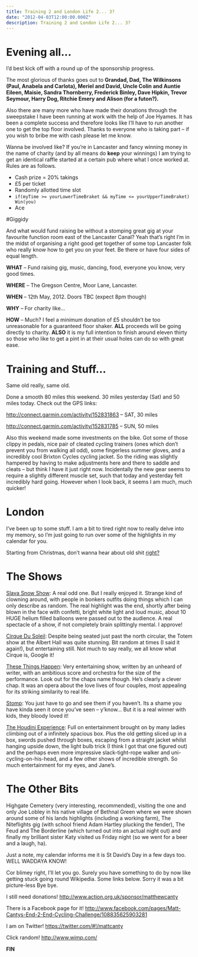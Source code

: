 ```yaml
---
title: Training 2 and London Life 2... 3?
date: "2012-04-03T12:00:00.000Z"
description: Training 2 and London Life 2... 3?
---
```


# Evening all...

I’d best kick off with a round up of the sponsorship progress.

The most glorious of thanks goes out to **Grandad, Dad, The Wilkinsons (Paul,
Anabela and Carlota), Meriel and David, Uncle Colin and Auntie Eileen, Maisie,
Sandra Thornberry, Frederick Binley, Dave Hipkin, Trevor Seymour, Harry Dog,
Ritchie Emery and Alison (for a futon?).**

Also there are many more who have made their donations through the sweepstake I
have been running at work with the help of Joe Hyames. It has been a complete
success and therefore looks like I’ll have to run another one to get the top
floor involved. Thanks to everyone who is taking part – if you wish to bribe me
with cash please let me know.

Wanna be involved like?
If you’re in Lancaster and fancy winning money in the name of charity (and by
all means do **keep** your winnings) I am trying to get an identical raffle
started at a certain pub where what I once worked at. Rules are as follows.

- Cash prize = 20% takings
- £5 per ticket
- Randomly allotted time slot
- `if(myTime >= yourLowerTimeBraket && myTime <= yourUpperTimeBraket) Win(you)`
- Ace

#Giggidy

And what would fund raising be without a stomping great gig at your favourite
function room east of the Lancaster Canal? Yeah that’s right I’m in the midst of
organising a right good get together of some top Lancaster folk who really know
how to get you on your feet. Be there or have four sides of equal length.

**WHAT** – Fund raising gig, music, dancing, food, everyone you know, very good times.

**WHERE** – The Gregson Centre, Moor Lane, Lancaster.

**WHEN** – 12th May, 2012. Doors TBC (expect 8pm though)

**WHY** – For charity like…

**HOW** – Much? I feel a minimum donation of £5 shouldn’t be too unreasonable
for a guaranteed floor shaker. **ALL** proceeds will be going directly to
charity. **ALSO** it is my full intention to finish around eleven thirty so
those who like to get a pint in at their usual holes can do so with great ease.

# Training and Stuff…

Same old really, same old.

Done a smooth 80 miles this weekend. 30 miles yesterday (Sat) and 50 miles
today. Check out the GPS links:

http://connect.garmin.com/activity/152831863 – SAT, 30 miles

http://connect.garmin.com/activity/152831785 – SUN, 50 miles

Also this weekend made some investments on the bike. Got some of those clippy in
pedals, nice pair of cleated cycling trainers (ones which don’t prevent you from
walking all odd), some fingerless summer gloves, and a incredibly cool Brixton
Cycles cycling jacket. So the riding was slightly hampered by having to make
adjustments here and there to saddle and cleats – but think I have it just right
now. Incidentally the new gear seems to require a slightly different muscle set,
such that today and yesterday felt incredibly hard going. However when I look
back, it seems I am much, much quicker!

# London

I’ve been up to some stuff. I am a bit to tired right now to really delve into
my memory, so I’m just going to run over some of the highlights in my calendar
for you.

Starting from Christmas, don’t wanna hear about old shit
[right?](https://www.youtube.com/watch?v=umDr0mPuyQc)

# The Shows

[Slava Snow Show](http://www.slavasnowshow.co.uk/): A real odd one. But I really
enjoyed it. Strange kind of clowning around, with people in bonkers outfits
doing things which I can only describe as random. The real highlight was the
end, shortly after being blown in the face with confetti, bright white light and
loud music, about 10 HUGE helium filled balloons were passed out to the
audience. A real spectacle of a show, if not completely brain splittingly
mental. I approve!

[Cirque Du Soleil](http://www.cirquedusoleil.com/en/shows/totem/default.aspx):
Despite being seated just past the north circular, the Totem show at the Albert
Hall was quite stunning. Bit random at times (I said it again!), but
entertaining still. Not much to say really, we all know what Cirque is, Google
it!

[These Things Happen](http://www.thecourtyard.org.uk/whatson/233/these-things-happen):
Very entertaining show, written by an unheard of writer, with an ambitious score
and orchestra for the size of the performance. Look out for the chaps name
though. He’s clearly a clever chap. It was an opera about the love lives of four
couples, most appealing for its striking similarity to real life.

[Stomp](http://www.stomplondon.com/): You just have to go and see them if you
haven’t. Its a shame you have kinda seen it once you’ve seen – y’know… But it is
a real winner with kids, they bloody loved it!

[The Houdini Experience](http://www.sadlerswells.com/show/Hans-Klok-The-Houdini-Experience):
Full on entertainment brought on by many ladies climbing out of a infinitely
spacious box. Plus the old getting sliced up in a box, swords pushed through
boxes, escaping from a straight jacket whilst hanging upside down, the light
bulb trick (I think I got that one figured out) and the perhaps even more
impressive slack-tight-rope walker and uni-cycling-on-his-head, and a few other
shows of incredible strength. So much entertainment for my eyes, and Jane’s.

# The Other Bits

Highgate Cemetery (very interesting, recommended), visiting the one and only Joe
Lobley in his native village of Bethnal Green where we were shown around some of
his lands highlights (including a working farm), The Niteflights gig (with
school friend Adam Hartley plucking the fender), The Feud and The Borderline
(which turned out into an actual night out) and finally my brilliant sister Katy
visited us Friday night (so we went for a beer and a laugh, ha).

Just a note, my calendar informs me it is St David’s Day in a few days too. WELL
WADDAYA KNOW!

Cor blimey right, I’ll let you go. Surely you have something to do by now like
getting stuck going round Wikipedia. Some links below. Sorry it was a bit
picture-less Bye bye.

I still need donations! http://www.action.org.uk/sponsor/matthewcanty

There is a Facebook page for it!
http://www.facebook.com/pages/Matt-Cantys-End-2-End-Cycling-Challenge/108835625903281

I am on Twitter! https://twitter.com/#!/mattcanty

Click random! http://www.wimp.com/

**FIN**
